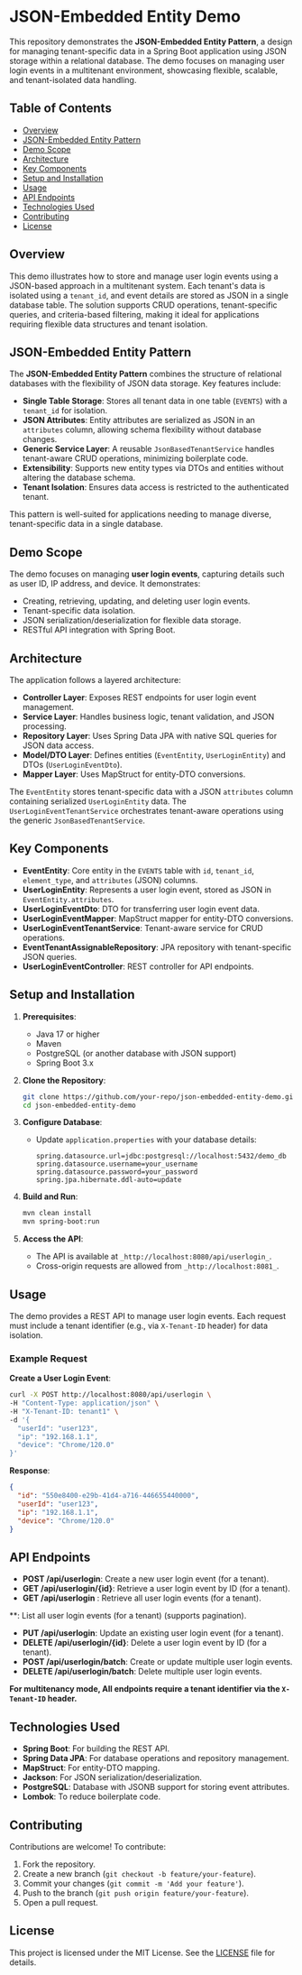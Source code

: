 # JSON-Embedded Entity Demo

This repository demonstrates the **JSON-Embedded Entity Pattern**, a design for managing tenant-specific data in a Spring Boot application using JSON storage within a relational database. The demo focuses on managing user login events in a multitenant environment, showcasing flexible, scalable, and tenant-isolated data handling.

## Table of Contents
- [Overview](#overview)
- [JSON-Embedded Entity Pattern](#json-embedded-multitenancy-pattern)
- [Demo Scope](#demo-scope)
- [Architecture](#architecture)
- [Key Components](#key-components)
- [Setup and Installation](#setup-and-installation)
- [Usage](#usage)
- [API Endpoints](#api-endpoints)
- [Technologies Used](#technologies-used)
- [Contributing](#contributing)
- [License](#license)

## Overview
This demo illustrates how to store and manage user login events using a JSON-based approach in a multitenant system. Each tenant's data is isolated using a `tenant_id`, and event details are stored as JSON in a single database table. The solution supports CRUD operations, tenant-specific queries, and criteria-based filtering, making it ideal for applications requiring flexible data structures and tenant isolation.

## JSON-Embedded Entity Pattern
The **JSON-Embedded Entity Pattern** combines the structure of relational databases with the flexibility of JSON data storage. Key features include:

- **Single Table Storage**: Stores all tenant data in one table (`EVENTS`) with a `tenant_id` for isolation.
- **JSON Attributes**: Entity attributes are serialized as JSON in an `attributes` column, allowing schema flexibility without database changes.
- **Generic Service Layer**: A reusable `JsonBasedTenantService` handles tenant-aware CRUD operations, minimizing boilerplate code.
- **Extensibility**: Supports new entity types via DTOs and entities without altering the database schema.
- **Tenant Isolation**: Ensures data access is restricted to the authenticated tenant.

This pattern is well-suited for applications needing to manage diverse, tenant-specific data in a single database.

## Demo Scope
The demo focuses on managing **user login events**, capturing details such as user ID, IP address, and device. It demonstrates:
- Creating, retrieving, updating, and deleting user login events.
- Tenant-specific data isolation.
- JSON serialization/deserialization for flexible data storage.
- RESTful API integration with Spring Boot.

## Architecture
The application follows a layered architecture:
- **Controller Layer**: Exposes REST endpoints for user login event management.
- **Service Layer**: Handles business logic, tenant validation, and JSON processing.
- **Repository Layer**: Uses Spring Data JPA with native SQL queries for JSON data access.
- **Model/DTO Layer**: Defines entities (`EventEntity`, `UserLoginEntity`) and DTOs (`UserLoginEventDto`).
- **Mapper Layer**: Uses MapStruct for entity-DTO conversions.

The `EventEntity` stores tenant-specific data with a JSON `attributes` column containing serialized `UserLoginEntity` data. The `UserLoginEventTenantService` orchestrates tenant-aware operations using the generic `JsonBasedTenantService`.

## Key Components
- **EventEntity**: Core entity in the `EVENTS` table with `id`, `tenant_id`, `element_type`, and `attributes` (JSON) columns.
- **UserLoginEntity**: Represents a user login event, stored as JSON in `EventEntity.attributes`.
- **UserLoginEventDto**: DTO for transferring user login event data.
- **UserLoginEventMapper**: MapStruct mapper for entity-DTO conversions.
- **UserLoginEventTenantService**: Tenant-aware service for CRUD operations.
- **EventTenantAssignableRepository**: JPA repository with tenant-specific JSON queries.
- **UserLoginEventController**: REST controller for API endpoints.

## Setup and Installation
1. **Prerequisites**:
    - Java 17 or higher
    - Maven
    - PostgreSQL (or another database with JSON support)
    - Spring Boot 3.x

2. **Clone the Repository**:
   ```bash
   git clone https://github.com/your-repo/json-embedded-entity-demo.git
   cd json-embedded-entity-demo
   ```

3. **Configure Database**:
    - Update `application.properties` with your database details:
      ```properties
      spring.datasource.url=jdbc:postgresql://localhost:5432/demo_db
      spring.datasource.username=your_username
      spring.datasource.password=your_password
      spring.jpa.hibernate.ddl-auto=update
      ```

4. **Build and Run**:
   ```bash
   mvn clean install
   mvn spring-boot:run
   ```

5. **Access the API**:
    - The API is available at `_http://localhost:8080/api/userlogin_`.
    - Cross-origin requests are allowed from `_http://localhost:8081_`.

## Usage
The demo provides a REST API to manage user login events. Each request must include a tenant identifier (e.g., via `X-Tenant-ID` header) for data isolation.

### Example Request
**Create a User Login Event**:
```bash
curl -X POST http://localhost:8080/api/userlogin \
-H "Content-Type: application/json" \
-H "X-Tenant-ID: tenant1" \
-d '{
  "userId": "user123",
  "ip": "192.168.1.1",
  "device": "Chrome/120.0"
}'
```

**Response**:
```json
{
  "id": "550e8400-e29b-41d4-a716-446655440000",
  "userId": "user123",
  "ip": "192.168.1.1",
  "device": "Chrome/120.0"
}
```

## API Endpoints
- **POST /api/userlogin**: Create a new user login event (for a tenant).
- **GET /api/userlogin/{id}**: Retrieve a user login event by ID (for a tenant).
- **GET /api/userlogin** : Retrieve all user login events (for a tenant).

**: List all user login events (for a tenant) (supports pagination).
- **PUT /api/userlogin**: Update an existing user login event (for a tenant).
- **DELETE /api/userlogin/{id}**: Delete a user login event by ID (for a tenant).
- **POST /api/userlogin/batch**: Create or update multiple user login events.
- **DELETE /api/userlogin/batch**: Delete multiple user login events.

**For multitenancy mode, All endpoints require a tenant identifier via the `X-Tenant-ID` header.**

## Technologies Used
- **Spring Boot**: For building the REST API.
- **Spring Data JPA**: For database operations and repository management.
- **MapStruct**: For entity-DTO mapping.
- **Jackson**: For JSON serialization/deserialization.
- **PostgreSQL**: Database with JSONB support for storing event attributes.
- **Lombok**: To reduce boilerplate code.

## Contributing
Contributions are welcome! To contribute:
1. Fork the repository.
2. Create a new branch (`git checkout -b feature/your-feature`).
3. Commit your changes (`git commit -m 'Add your feature'`).
4. Push to the branch (`git push origin feature/your-feature`).
5. Open a pull request.

## License
This project is licensed under the MIT License. See the [LICENSE](LICENSE) file for details.